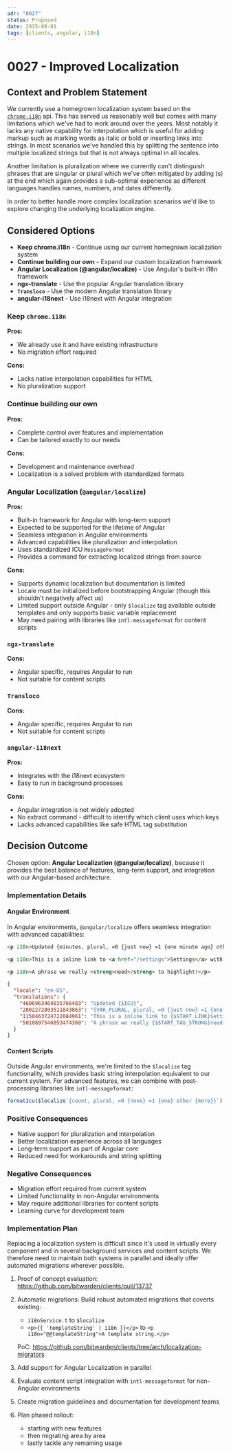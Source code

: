 ```yaml
---
adr: "0027"
status: Proposed
date: 2025-08-01
tags: [clients, angular, i18n]
---
```


# 0027 - Improved Localization

<AdrTable frontMatter={frontMatter}></AdrTable>

## Context and Problem Statement

We currently use a homegrown localization system based on the
[`chrome.i18n`](https://developer.chrome.com/docs/extensions/reference/api/i18n) api. This has
served us reasonably well but comes with many limitations which we've had to work around over the
years. Most notably it lacks any native capability for interpolation which is useful for adding
markup such as marking words as italic or bold or inserting links into strings. In most scenarios
we've handled this by splitting the sentence into multiple localized strings but that is not always
optimal in all locales.

Another limitation is pluralization where we currently can't distinguish phrases that are singular
or plural which we've often mitigated by adding (s) at the end which again provides a sub-optimal
experience as different languages handles names, numbers, and dates differently.

In order to better handle more complex localization scenarios we'd like to explore changing the
underlying localization engine.

## Considered Options

- **Keep chrome.i18n** - Continue using our current homegrown localization system
- **Continue building our own** - Expand our custom localization framework
- **Angular Localization (@angular/localize)** - Use Angular's built-in i18n framework
- **ngx-translate** - Use the popular Angular translation library
- **`Transloco`** - Use the modern Angular translation library
- **angular-i18next** - Use i18next with Angular integration

### Keep `chrome.i18n`

**Pros:**

- We already use it and have existing infrastructure
- No migration effort required

**Cons:**

- Lacks native interpolation capabilities for HTML
- No pluralization support

### Continue building our own

**Pros:**

- Complete control over features and implementation
- Can be tailored exactly to our needs

**Cons:**

- Development and maintenance overhead
- Localization is a solved problem with standardized formats

### Angular Localization (`@angular/localize`)

**Pros:**

- Built-in framework for Angular with long-term support
- Expected to be supported for the lifetime of Angular
- Seamless integration in Angular environments
- Advanced capabilities like pluralization and interpolation
- Uses standardized ICU `MessageFormat`
- Provides a command for extracting localized strings from source

**Cons:**

- Supports dynamic localization but documentation is limited
- Locale must be initialized before bootstrapping Angular (though this shouldn't negatively affect
  us)
- Limited support outside Angular - only `$localize` tag available outside templates and only
  supports basic variable replacement
- May need pairing with libraries like `intl-messageformat` for content scripts

### `ngx-translate`

**Cons:**

- Angular specific, requires Angular to run
- Not suitable for content scripts

### `Transloco`

**Cons:**

- Angular specific, requires Angular to run
- Not suitable for content scripts

### `angular-i18next`

**Pros:**

- Integrates with the i18next ecosystem
- Easy to run in background processes

**Cons:**

- Angular integration is not widely adopted
- No extract command - difficult to identify which client uses which keys
- Lacks advanced capabilities like safe HTML tag substitution

## Decision Outcome

Chosen option: **Angular Localization (@angular/localize)**, because it provides the best balance of
features, long-term support, and integration with our Angular-based architecture.

### Implementation Details

#### Angular Environment

In Angular environments, `@angular/localize` offers seamless integration with advanced capabilities:

```html
<p i18n>Updated {minutes, plural, =0 {just now} =1 {one minute ago} other {{{ 5 }} minutes ago}}</p>

<p i18n>This is a inline link to <a href="/settings">Settings</a> with text before and after.</p>

<p i18n>A phrase we really <strong>need</strong> to highlight!</p>
```

```json
{
  "locale": "en-US",
  "translations": {
    "4606963464835766483": "Updated {$ICU}",
    "2002272803511843863": "{VAR_PLURAL, plural, =0 {just now} =1 {one minute ago} other {{INTERPOLATION} minutes ago}}",
    "1150463724722084961": "This is a inline link to {$START_LINK}Settings{$CLOSE_LINK} with text before and after.",
    "5010897546053474360": "A phrase we really {$START_TAG_STRONG}need{$CLOSE_TAG_STRONG} to highlight!"
  }
}
```

#### Content Scripts

Outside Angular environments, we're limited to the `$localize` tag functionality, which provides
basic string interpolation equivalent to our current system. For advanced features, we can combine
with post-processing libraries like `intl-messageformat`:

```typescript
formatIcu($localize`{count, plural, =0 {none} =1 {one} other {more}}`);
```

### Positive Consequences

- Native support for pluralization and interpolation
- Better localization experience across all languages
- Long-term support as part of Angular core
- Reduced need for workarounds and string splitting

### Negative Consequences

- Migration effort required from current system
- Limited functionality in non-Angular environments
- May require additional libraries for content scripts
- Learning curve for development team

### Implementation Plan

Replacing a localization system is difficult since it's used in virtually every component and in
several background services and content scripts. We therefore need to maintain both systems in
parallel and ideally offer automated migrations wherever possible.

1. Proof of concept evaluation: https://github.com/bitwarden/clients/pull/13737
2. Automatic migrations: Build robust automated migrations that coverts existing:

   - `i18nService.t` to `$localize`
   - `<p>{{ 'templateString' | i18n }}</p>` to `<p i18n="@@templateString">A template string.</p>`

   PoC: https://github.com/bitwarden/clients/tree/arch/localization-migrators

3. Add support for Angular Localization in parallel
4. Evaluate content script integration with `intl-messageformat` for non-Angular environments
5. Create migration guidelines and documentation for development teams
6. Plan phased rollout:
   - starting with new features
   - then migrating area by area
   - lastly tackle any remaining usage
